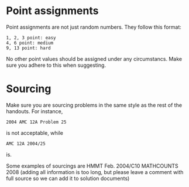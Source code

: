 # Point assignments

Point assignments are not just random numbers. They follow this format:

	1, 2, 3 point: easy
	4, 6 point: medium
	9, 13 point: hard

No other point values should be assigned under any circumstancs. Make sure you adhere to this when suggesting.

# Sourcing

Make sure you are sourcing problems in the same style as the rest of the handouts. For instance,

	2004 AMC 12A Problem 25

is not acceptable, while

	AMC 12A 2004/25

is.

Some examples of sourcings are
	HMMT Feb. 2004/C10
	MATHCOUNTS 2008 (adding all information is too long, but please leave a comment with full source so we can add it to solution documents)